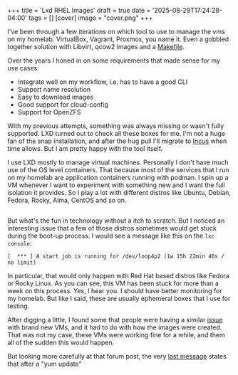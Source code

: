 +++
title = 'Lxd RHEL Images'
draft = true
date = '2025-08-29T17:24:28-04:00'
tags = []
[cover]
image = "cover.png"
+++

I've been through a few iterations on which tool to use to manage the vms on my
homelab. VirtualBox, Vagrant, Proxmox, you name it. Even a gobbled together
solution with Libvirt, qcow2 images and a
[Makefile](https://github.com/fabiojmendes/shell-goodies/blob/master/libvirt/config/Makefile).

Over the years I honed in on some requirements that made sense for my use cases:

- Integrate well on my workflow, i.e. has to have a good CLI
- Support name resolution
- Easy to download images
- Good support for cloud-config
- Support for OpenZFS

With my previous attempts, something was always missing or wasn't fully
supported. LXD turned out to check all these boxes for me. I'm not a huge fan of
the snap installation, and after the hug pull I'll migrate to
[Incus](https://linuxcontainers.org/incus/) when time allows. But I am pretty
happy with the tool itself.

I use LXD mostly to manage virtual machines. Personally I don't have much use of
the OS level containers. That because most of the services that I run on my
homelab are application containers running with podman. I spin up a VM whenever
I want to experiment with something new and I want the full isolation it
provides. So I play a lot with different distros like Ubuntu, Debian, Fedora,
Rocky, Alma, CentOS and so on.

## 

But what's the fun in technology without a itch to scratch. But I noticed an
interesting issue that a few of those distros sometimes would get stuck during
the boot-up process. I would see a message like this on the `lxc console`:

```text
[  *** ] A start job is running for /dev/loop4p2 (1w 15h 22min 46s / no limit)
```

In particular, that would only happen with Red Hat based distros like Fedora or
Rocky Linux. As you can see, this VM has been stuck for more than a week on this
process. Yes, I hear you. I should have better monitoring for my homelab. But
like I said, these are usually ephemeral boxes that I use for testing.

After digging a little, I found some that people were having a similar
[issue](https://discuss.linuxcontainers.org/t/couldnt-boot-up-rocky-linux-9-vm/17185)
with brand new VMs, and it had to do with how the images were created. That was
not my case, these VMs were working fine for a while, and them all of the sudden
this would happen.

But looking more carefully at that forum post, the very
[last message](https://discuss.linuxcontainers.org/t/couldnt-boot-up-rocky-linux-9-vm/17185/24)
states that after a "yum update"
